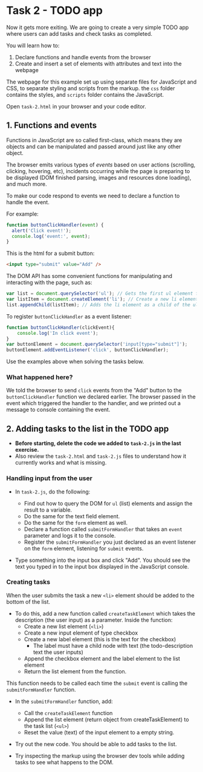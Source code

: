 # Task 2 - TODO app

Now it gets more exiting. We are going to create a very simple TODO app where users can add tasks and check tasks as completed.

You will learn how to:
 1. Declare functions and handle events from the browser
 2. Create and insert a set of elements with attributes and text into the webpage

The webpage for this example set up using separate files for JavaScript and CSS, to separate styling and scripts from the markup. the `css` folder contains the styles, and `scripts` folder contains the JavaScript.

Open `task-2.html` in your browser and your code editor.

## 1. Functions and events
Functions in JavaScript are so called first-class, which means they are objects and can be manipulated and passed around just like any other object.

The browser emits various types of _events_ based on user actions (scrolling, clicking, hovering, etc), incidents occurring while the page is preparing to be displayed (DOM finished parsing, images and resources done loading), and much more.

To make our code respond to events we need to declare a function to handle the event.

For example:

```javascript
function buttonClickHandler(event) {
  alert('Click event!');
  console.log('event:', event);
}
```

This is the html for a submit button:
```html
<input type="submit" value="Add" />
```

The DOM API has some convenient functions for manipulating and interacting with the page, such as:

```javascript
var list = document.querySelector('ul'); // Gets the first ul element found in the DOM
var listItem = document.createElement('li'); // Create a new li element
list.appendChild(listItem); // Adds the li element as a child of the ul element
```

To register `buttonClickHandler` as a event listener:

```javascript
function buttonClickHandler(clickEvent){
	console.log('In click event');
}
var buttonElement = document.querySelector('input[type="submit"]');
buttonElement.addEventListener('click', buttonClickHandler);
```

Use the examples above when solving the tasks below.

### What happened here?

We told the browser to send `click` events from the "Add" button to the `buttonClickHandler` function we declared earlier. The browser passed in the event which triggered the handler to the handler, and we printed out a message to console containing the event.

## 2. Adding tasks to the list in the TODO app

* **Before starting, delete the code we added to `task-2.js` in the last exercise.**
* Also review the `task-2.html` and `task-2.js` files to understand how it currently works and what is missing.

### Handling input from the user

* In `task-2.js`, do the following:
	* Find out how to query the DOM  for `ul` (list) elements and assign the result to a variable.
	* Do the same for the text field element.
	* Do the same for the `form` element as well.
	* Declare a function called `submitFormHandler` that takes an `event` parameter and logs it to the console.
	* Register the `submitFormHandler` you just declared as an event listener on the `form` element, listening for `submit` events.

* Type something into the input box and click "Add". You should see the text you typed in to the input box displayed in the JavaScript console.

### Creating tasks

When the user submits the task a new `<li>` element should be added to the bottom of the list.
* To do this, add a new function called `createTaskElement` which takes the description (the user input) as a parameter. Inside the function:
	* Create a new list element (`<li>`)
	* Create a new input element of type checkbox
	* Create a new label element (this is the text for the checkbox)
		* The label must have a child node with text (the todo-description text the user inputs)
	* Append the checkbox element and the label element to the list element
	* Return the list element from the function.

This function needs to be called each time the `submit` event is calling the `submitFormHandler` function.

* In the `submitFormHandler` function, add:
	* Call the `createTaskElement` function
	* Append the list element (return object from createTaskElement) to the task list (`<ul>`)
	* Reset the value (text) of the input element to a empty string.

* Try out the new code. You should be able to add tasks to the list.
* Try inspecting the markup using the browser dev tools while adding tasks to see what happens to the DOM.
